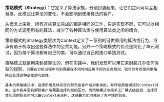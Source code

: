 **策略模式（Strategy）**：它定义了算法家族，分别封装起来，让它们之间可以互相替换，此模式让算法的变化，不会影响到使用算法的客户。

从概念上来看，所有这些算法完成的都是相同的工作，只是实现不同，它可以以相同的方式调用所有的算法，减少了各种算法类与使用算法类之间的耦合。

策略模式的Strategy类层次为Context定义了一系列的可供重用的算法或行为，继承有助于析取出这些算法中的公共功能。另外一个策略模式的优点是简化了单元测试，因为每个算法都有自己的类，可以通过自己的接口单独测试。

策略模式就是用来封装算法的，但在实践中，我们发现可以用它来封装几乎任何类型的规则，`只要在分析过程中听到需要在不同时间应用不同的业务规则，就可以考虑使用策略模式处理这种变化的可能性`。

`基本的策略模式中，选择所用具体实现的职责由客户端对象承担，并转给策略模式的Context对象。这本身并没有解除客户端需要选择判断的压力，而策略模式与简单工厂模式结合后，选择具体实现的职责也可以由Context来承担，这就最大化地减轻了客户端的职责。`